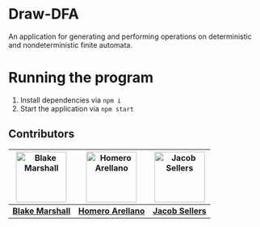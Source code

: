 # Draw-DFA
An application for generating and performing operations on deterministic and nondeterministic finite automata.

# Running the program 

1. Install dependencies via `npm i`
2. Start the application via `npm start`

## Contributors

| <img src="https://avatars.githubusercontent.com/u/67528639?v=4" width="100" height="100" alt="Blake Marshall"> | <img src="https://avatars.githubusercontent.com/u/103329122?v=4" width="100" height="100" alt="Homero Arellano"> | <img src="https://avatars.githubusercontent.com/u/129122237?v=4" width="100" height="100" alt="Jacob Sellers"> |
|:-------------------------------------------------:|:--------------------------------------------------:|:-----------------------------------------------:|
| [**Blake Marshall**](https://github.com/officialblake) | [**Homero Arellano**](https://github.com/brandonuscg) | [**Jacob Sellers**](https://github.com/JacobS999) |
